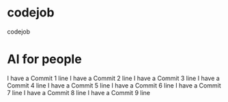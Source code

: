 # codejob
codejob
#  AI for people
I have a Commit 1 line
I have a Commit 2 line
I have a Commit 3 line
I have a Commit 4 line
I have a Commit 5 line
I have a Commit 6 line
I have a Commit 7 line
I have a Commit 8 line
I have a Commit 9 line
